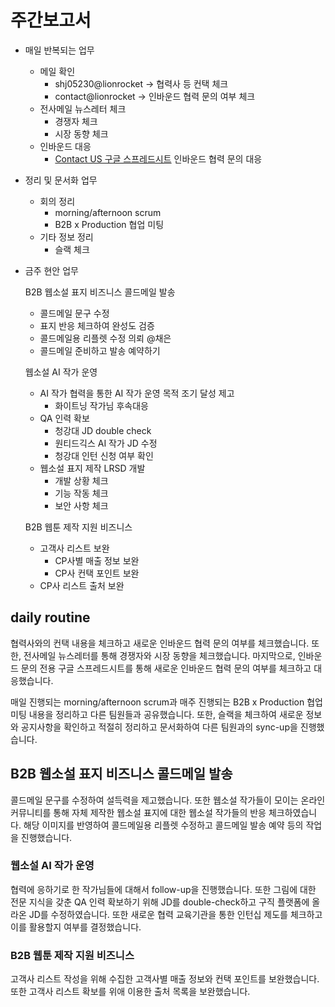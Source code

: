 # 주간보고서

- 매일 반복되는 업무
    - 메일 확인
        - shj05230@lionrocket → 협력사 등 컨택 체크
        - contact@lionrocket → 인바운드 협력 문의 여부 체크
    - 전사메일 뉴스레터 체크
        - 경쟁자 체크
        - 시장 동향 체크
    - 인바운드 대응
        - [Contact US 구글 스프레드시트](https://docs.google.com/spreadsheets/d/17YiOajlbh3GoihPnfKmVmHVxMtUOaRw03qzSZtW2E94/edit) 인바운드 협력 문의 대응
- 정리 및 문서화 업무
    - 회의 정리
        - morning/afternoon scrum
        - B2B x Production 협업 미팅
    - 기타 정보 정리
        - 슬랙 체크
- 금주 현안 업무
    
    B2B 웹소설 표지 비즈니스 콜드메일 발송
    
    - 콜드메일 문구 수정
    - 표지 반응 체크하여 완성도 검증
    - 콜드메일용 리플렛 수정 의뢰 @채은
    - 콜드메일 준비하고 발송 예약하기
    
    웹소설 AI 작가 운영
    
    - AI 작가 협력을 통한 AI 작가 운영 목적 조기 달성 제고
        - 화이트닝 작가님 후속대응
    - QA 인력 확보
        - 청강대 JD double check
        - 원티드긱스 AI 작가 JD 수정
        - 청강대 인턴 신청 여부 확인
    - 웹소설 표지 제작 LRSD 개발
        - 개발 상황 체크
        - 기능 작동 체크
        - 보안 사항 체크
    
    B2B 웹툰 제작 지원 비즈니스
    
    - 고객사 리스트 보완
        - CP사별 매출 정보 보완
        - CP사 컨택 포인트 보완
    - CP사 리스트 출처 보완

## daily routine

협력사와의 컨택 내용을 체크하고 새로운 인바운드 협력 문의 여부를 체크했습니다. 또한, 전사메일 뉴스레터를 통해 경쟁자와 시장 동향을 체크했습니다. 마지막으로, 인바운드 문의 전용 구글 스프레드시트를 통해 새로운 인바운드 협력 문의 여부를 체크하고 대응했습니다.

매일 진행되는 morning/afternoon scrum과 매주 진행되는 B2B x Production 협업 미팅 내용을 정리하고 다른 팀원들과 공유했습니다. 또한, 슬랙을 체크하여 새로운 정보와 공지사항을 확인하고 적절히 정리하고 문서화하여 다른 팀원과의 sync-up을 진행했습니다.

## B2B 웹소설 표지 비즈니스 콜드메일 발송

콜드메일 문구를 수정하여 설득력을 제고했습니다. 또한 웹소설 작가들이 모이는 온라인 커뮤니티를 통해 자체 제작한 웹소설 표지에 대한 웹소설 작가들의 반응 체크하였습니다. 해당 이미지를 반영하여 콜드메일용 리플렛 수정하고 콜드메일 발송 예약 등의 작업을 진행했습니다. 

### 웹소설 AI 작가 운영

협력에 응하기로 한 작가님들에 대해서 follow-up을 진행했습니다. 또한 그림에 대한 전문 지식을 갖춘 QA 인력 확보하기 위해 JD를 double-check하고 구직 플랫폼에 올라온 JD를 수정하였습니다. 또한 새로운 협력 교육기관을 통한 인턴십 제도를 체크하고 이를 활용할지 여부를 결정했습니다.

### B2B 웹툰 제작 지원 비즈니스

고객사 리스트 작성을 위해 수집한 고객사별 매출 정보와 컨택 포인트를 보완했습니다. 또한 고객사 리스트 확보를 위애 이용한 출처 목록을 보완했습니다.